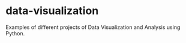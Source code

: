 # data-visualization
Examples of different projects of Data Visualization and Analysis using Python.
